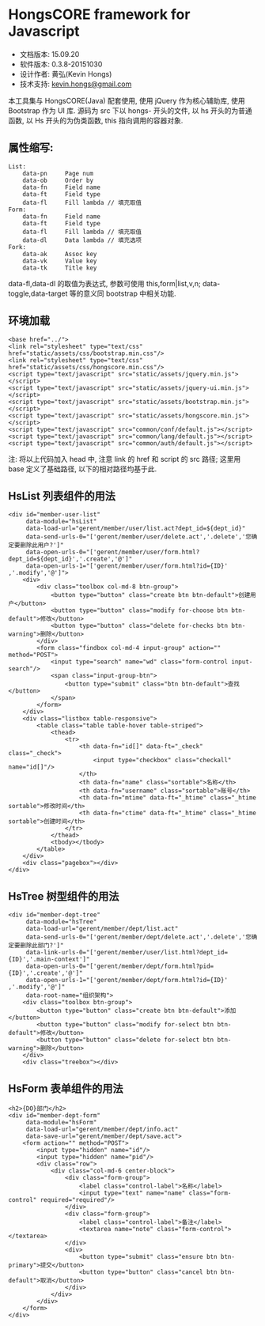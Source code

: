 # HongsCORE framework for Javascript

* 文档版本: 15.09.20
* 软件版本: 0.3.8-20151030
* 设计作者: 黄弘(Kevin Hongs)
* 技术支持: kevin.hongs@gmail.com

本工具集与 HongsCORE(Java) 配套使用, 使用 jQuery 作为核心辅助库, 使用 Bootstrap 作为 UI 库. 源码为 src 下以 hongs- 开头的文件, 以 hs 开头的为普通函数, 以 Hs 开头的为伪类函数, this 指向调用的容器对象.

## 属性缩写:

    List:
        data-pn     Page num 
        data-ob     Order by
        data-fn     Field name
        data-ft     Field type
        data-fl     Fill lambda // 填充取值
    Form:
        data-fn     Field name
        data-ft     Field type
        data-fl     Fill lambda // 填充取值
        data-dl     Data lambda // 填充选项
    Fork:
        data-ak     Assoc key
        data-vk     Value key
        data-tk     Title key

data-fl,data-dl 的取值为表达式, 参数可使用 this,form|list,v,n; data-toggle,data-target 等的意义同 bootstrap 中相关功能.

## 环境加载

    <base href="../">
    <link rel="stylesheet" type="text/css" href="static/assets/css/bootstrap.min.css"/>
    <link rel="stylesheet" type="text/css" href="static/assets/css/hongscore.min.css"/>
    <script type="text/javascript" src="static/assets/jquery.min.js"></script>
    <script type="text/javascript" src="static/assets/jquery-ui.min.js"></script>
    <script type="text/javascript" src="static/assets/bootstrap.min.js"></script>
    <script type="text/javascript" src="static/assets/hongscore.min.js"></script>
    <script type="text/javascript" src="common/conf/default.js"></script>
    <script type="text/javascript" src="common/lang/default.js"></script>
    <script type="text/javascript" src="common/auth/default.js"></script>

注: 将以上代码加入 head 中, 注意 link 的 href 和 script 的 src 路径; 这里用 base 定义了基础路径, 以下的相对路径均基于此.

## HsList 列表组件的用法

    <div id="member-user-list"
         data-module="hsList"
         data-load-url="gerent/member/user/list.act?dept_id=${dept_id}"
         data-send-urls-0="['gerent/member/user/delete.act','.delete','您确定要删除此用户?']"
         data-open-urls-0="['gerent/member/user/form.html?dept_id=${dept_id}','.create','@']"
         data-open-urls-1="['gerent/member/user/form.html?id={ID}'           ,'.modify','@']">
        <div>
            <div class="toolbox col-md-8 btn-group">
                <button type="button" class="create btn btn-default">创建用户</button>
                <button type="button" class="modify for-choose btn btn-default">修改</button>
                <button type="button" class="delete for-checks btn btn-warning">删除</button>
            </div>
            <form class="findbox col-md-4 input-group" action="" method="POST">
                <input type="search" name="wd" class="form-control input-search"/>
                <span class="input-group-btn">
                    <button type="submit" class="btn btn-default">查找</button>
                </span>
            </form>
        </div>
        <div class="listbox table-responsive">
            <table class="table table-hover table-striped">
                <thead>
                    <tr>
                        <th data-fn="id[]" data-ft="_check" class="_check">
                            <input type="checkbox" class="checkall" name="id[]"/>
                        </th>
                        <th data-fn="name" class="sortable">名称</th>
                        <th data-fn="username" class="sortable">账号</th>
                        <th data-fn="mtime" data-ft="_htime" class="_htime sortable">修改时间</th>
                        <th data-fn="ctime" data-ft="_htime" class="_htime sortable">创建时间</th>
                    </tr>
                </thead>
                <tbody></tbody>
            </table>
        </div>
        <div class="pagebox"></div>
    </div>

## HsTree 树型组件的用法

    <div id="member-dept-tree"
         data-module="hsTree"
         data-load-url="gerent/member/dept/list.act"
         data-send-urls-0="['gerent/member/dept/delete.act','.delete','您确定要删除此部门?']"
         data-link-urls-0="['gerent/member/user/list.html?dept_id={ID}','.main-context']"
         data-open-urls-0="['gerent/member/dept/form.html?pid={ID}','.create','@']"
         data-open-urls-1="['gerent/member/dept/form.html?id={ID}' ,'.modify','@']"
         data-root-name="组织架构">
        <div class="toolbox btn-group">
            <button type="button" class="create btn btn-default">添加</button>
            <button type="button" class="modify for-select btn btn-default">修改</button>
            <button type="button" class="delete for-select btn btn-warning">删除</button>
        </div>
        <div class="treebox"></div>
   </div>

## HsForm 表单组件的用法

    <h2>{DO}部门</h2>
    <div id="member-dept-form"
         data-module="hsForm"
         data-load-url="gerent/member/dept/info.act"
         data-save-url="gerent/member/dept/save.act">
        <form action="" method="POST">
            <input type="hidden" name="id"/>
            <input type="hidden" name="pid"/>
            <div class="row">
                <div class="col-md-6 center-block">
                    <div class="form-group">
                        <label class="control-label">名称</label>
                        <input type="text" name="name" class="form-control" required="required"/>
                    </div>
                    <div class="form-group">
                        <label class="control-label">备注</label>
                        <textarea name="note" class="form-control"></textarea>
                    </div>
                    <div>
                        <button type="submit" class="ensure btn btn-primary">提交</button>
                        <button type="button" class="cancel btn btn-default">取消</button>
                    </div>
                </div>
            </div>
        </form>
    </div>
